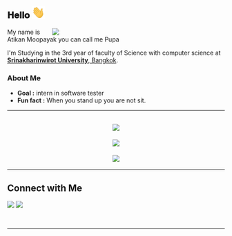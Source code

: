 <h2> 𝐇𝐞𝐥𝐥𝐨 <img src="https://raw.githubusercontent.com/ABSphreak/ABSphreak/master/gifs/Hi.gif" width="30px"></h2>
<img align='right' src='https://media2.giphy.com/media/PRlZvs1KXhtkc/giphy.gif?cid=ecf05e47t2akjvlyl51q6pwmiogxty981s5tsl7yxeqw4951&ep=v1_gifs_search&rid=giphy.gif&ct=g 'hight="300" width="400">

My name is Atikan Moopayak you can call me Pupa

I'm Studying in the 3rd year of faculty of Science with computer science at <a href="https://www.swu.ac.th/"> <b>Srinakharinwirot University</b>, Bangkok</a>. <br>

###  About Me
-  **Goal :** intern in software tester
-  **Fun fact :** When you stand up you are not sit.

-----------------------------------------------------------------------------------------------------------------------------------------------------------------------
<p align="center">
  </br>
  
  <a href="https://git.io/streak-stats">
    <img src=https://streak-stats.demolab.com/?user=IPsBs&&theme=tokyonight&&hide_border=true&card_width=495>
  </a>
   
  </br>
  </br>
  
  <a href="https://github.com/anuraghazra/github-readme-stats">
    <img src=https://github-readme-stats-git-masterrstaa-rickstaa.vercel.app/api/top-langs/?username=IPsBs&hide_border=true&langs_count=5&show_icons=true&card_width=495&theme=tokyonight&hide=javascript,html,css>
  
  </br>
  </br>

  <a href="https://github.com/anuraghazra/github-readme-stats">
    <img src=https://github-readme-stats-git-masterrstaa-rickstaa.vercel.app/api?username=IPsBs&hide_border=true&show_icons=true&theme=tokyonight&card_width=495 />
  </a>
    
</p>

  
-----------------------------------------------------------------------------------------------------------------------------------------------------------------------


## Connect with Me
<a target="_blank" href="https://www.linkedin.com/in/atikan-moopayak-aa63202aa/"><img src="https://img.shields.io/badge/LinkedIn-0077B5?style=for-the-badge&logo=linkedin&logoColor=white" /></a>
<a target="_blank" href="https://www.instagram.com/ipsbs_ati/"><img src="https://img.shields.io/badge/Instagram-%23E4405F.svg?style=for-the-badge&logo=Instagram&logoColor=white" /></a>

<p align="center"><br>


-----------------------------------------------------------------------------------------------------------------------------------------------------------------------
